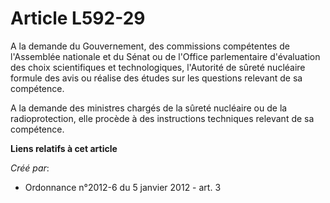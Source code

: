 # Article L592-29

A la demande du Gouvernement, des commissions compétentes de l'Assemblée nationale et du Sénat ou de l'Office parlementaire
d'évaluation des choix scientifiques et technologiques, l'Autorité de sûreté nucléaire formule des avis ou réalise des études
sur les questions relevant de sa compétence.

A la demande des ministres chargés de la sûreté nucléaire ou de la radioprotection, elle procède à des instructions
techniques relevant de sa compétence.

**Liens relatifs à cet article**

_Créé par_:

  - Ordonnance n°2012-6 du 5 janvier 2012 - art. 3
